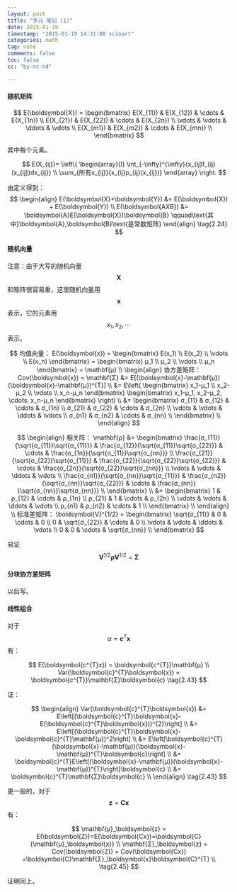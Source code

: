 ```yaml
---
layout: post
title: "多元 笔记 (1)"
date: 2015-01-19
timestamp: "2015-01-19 14:31:08 scinart"
categories: math
tag: note
comments: false
toc: false
cc: "by-nc-nd"

---
```


#### 随机矩阵

$$
E(\boldsymbol{X}) = \begin{bmatrix}
 E(X_{11}) & E(X_{12}) &  \cdots & E(X_{1n}) \\
 E(X_{21}) & E(X_{22}) &  \cdots & E(X_{2n}) \\
    \vdots &    \vdots &  \ddots &    \vdots \\
 E(X_{m1}) & E(X_{m2}) &  \cdots & E(X_{mn}) \\
\end{bmatrix}
$$

其中每个元素。

$$
E(X_{ij})= 
\left\{
\begin{array}{l}
\int_{-\infty}^{\infty}{x_{ij}f_{ij}(x_{ij})dx_{ij}} \\
\sum_{所有x_{ij}}{x_{ij}p_{ij}(x_{ij})}
\end{array}
\right.
$$

由定义得到：
$$
\begin{align}
E(\boldsymbol{X}+\boldsymbol{Y}) &= E(\boldsymbol{X}) + E(\boldsymbol{Y}) \\
E(\boldsymbol{AXB}) &= \boldsymbol{A}E(\boldsymbol{X})\boldsymbol{B}
\qquad\text{其中}\boldsymbol{A},\boldsymbol{B}\text{是常数矩阵}
\end{align}
\tag{2.24}
$$

#### 随机向量

注意：由于大写的随机向量$$\boldsymbol{X}$$和矩阵很容易重，这里随机向量用$$ \boldsymbol{x} $$ 表示，它的元素用$$ x_1, x_2, \cdots $$ 表示。


$$
均值向量： E(\boldsymbol{x}) = \begin{bmatrix}
E(x_1) \\
E(x_2) \\
\vdots \\
E(x_n)
\end{bmatrix} = 
\begin{bmatrix}
μ_1 \\
μ_2 \\
\vdots \\
μ_n
\end{bmatrix} =
 \mathbf{μ} \\
\begin{align}
协方差矩阵： Cov(\boldsymbol{x}) = \mathbf{Σ} &= E[(\boldsymbol{x}-\mathbf{μ})(\boldsymbol{x}-\mathbf{μ})^{T}] \\
&= E\left(
\begin{bmatrix}
x_1-μ_1 \\
x_2-μ_2 \\
\vdots \\
x_n-μ_n
\end{bmatrix}
\begin{bmatrix}
x_1-μ_1, x_2-μ_2, \cdots, x_n-μ_n
\end{bmatrix}
\right) \\
&=
\begin{bmatrix}
 σ_{11} & σ_{12} &  \cdots & σ_{1n} \\
 σ_{21} & σ_{22} &  \cdots & σ_{2n} \\
 \vdots &  \vdots &  \ddots & \vdots \\
 σ_{n1} & σ_{n2} &  \cdots & σ_{nn} \\
\end{bmatrix} \\
\end{align}
$$

$$
\begin{align}
相关阵： \mathbf{ρ} &=
\begin{bmatrix}
 \frac{σ_{11}}{\sqrt{σ_{11}}\sqrt{σ_{11}}} & \frac{σ_{12}}{\sqrt{σ_{11}}\sqrt{σ_{22}}} &  \cdots & \frac{σ_{1n}}{\sqrt{σ_{11}}\sqrt{σ_{nn}}} \\
 \frac{σ_{21}}{\sqrt{σ_{22}}\sqrt{σ_{11}}} & \frac{σ_{22}}{\sqrt{σ_{22}}\sqrt{σ_{22}}} &  \cdots & \frac{σ_{2n}}{\sqrt{σ_{22}}\sqrt{σ_{nn}}} \\
 \vdots &  \vdots &  \ddots & \vdots \\
 \frac{σ_{n1}}{\sqrt{σ_{nn}}\sqrt{σ_{11}}} & \frac{σ_{n2}}{\sqrt{σ_{nn}}\sqrt{σ_{22}}} &  \cdots & \frac{σ_{nn}}{\sqrt{σ_{nn}}\sqrt{σ_{nn}}} \\
\end{bmatrix} \\
&=
\begin{bmatrix}
      1 & ρ_{12} &  \cdots & ρ_{1n} \\
 ρ_{21} &      1 &  \cdots & ρ_{2n} \\
 \vdots &  \vdots &  \ddots & \vdots \\
 ρ_{n1} & ρ_{n2} &  \cdots &      1 \\
\end{bmatrix} \\
\end{align} \\
标准差矩阵：
\boldsymbol{V}^{1/2} = 
\begin{bmatrix}
 \sqrt{σ_{11}} &      0        & \cdots & 0             \\
 0             & \sqrt{σ_{22}} & \cdots & 0             \\
 \vdots        & \vdots        & \ddots & \vdots        \\
 0             &      0        & \cdots & \sqrt{σ_{nn}} \\
\end{bmatrix}
$$

易证
$$
\boldsymbol{V}^{1/2}\mathbf{ρ}\boldsymbol{V}^{1/2} = \mathbf{Σ}
$$

#### 分块协方差矩阵

以后写。

#### 线性组合

对于$$ α=\boldsymbol{c}^{T}\boldsymbol{x} $$ 有：

$$
E(\boldsymbol{c^{T}x}) = \boldsymbol{c^{T}}\mathbf{μ} \\
Var(\boldsymbol{c}^{T}\boldsymbol{x}) = \boldsymbol{c^{T}}\mathbf{Σ}\boldsymbol{c}
\tag{2.43}
$$

证：

$$
\begin{align}
Var(\boldsymbol{c}^{T}\boldsymbol{x})
&= E\left[(\boldsymbol{c}^{T}\boldsymbol{x}-E(\boldsymbol{c}^{T}\boldsymbol{x}))^{2}\right] \\
&= E\left[(\boldsymbol{c}^{T}\boldsymbol{x}-\boldsymbol{c}^{T}\mathbf{μ})^2\right] \\
&= E\left[\boldsymbol{c}^{T}(\boldsymbol{x}-\mathbf{μ})(\boldsymbol{x}-\mathbf{μ})^{T}\boldsymbol{c}\right] \\
&= \boldsymbol{c}^{T}E\left[(\boldsymbol{x}-\mathbf{μ})(\boldsymbol{x}-\mathbf{μ})^{T}\right]\boldsymbol{c} \\
&= \boldsymbol{c}^{T}\mathbf{Σ}\boldsymbol{c} \\
\end{align}
\tag{2.43}
$$

更一般的，对于$$ \boldsymbol{z}=\boldsymbol{Cx} $$有：

$$
\mathbf{μ}_\boldsymbol{z} = E(\boldsymbol{Z})=E(\boldsymbol{Cx})=\boldsymbol{C}{\mathbf{μ}_\boldsymbol{x}} \\
\mathbf{Σ}_\boldsymbol{z} = Cov(\boldsymbol{Z}) = Cov(\boldsymbol{Cx}) =\boldsymbol{C}\mathbf{Σ}_\boldsymbol{x}\boldsymbol{C}^{T} \\
\tag{2.45}
$$

证明同上。


